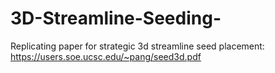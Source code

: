 # 3D-Streamline-Seeding-
Replicating paper for strategic 3d streamline seed placement: https://users.soe.ucsc.edu/~pang/seed3d.pdf
